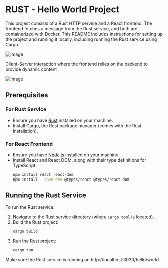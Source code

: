 # RUST - Hello World Project

This project consists of a Rust HTTP service and a React frontend. The frontend fetches a message from the Rust service, and both are containerized with Docker. This README includes instructions for setting up the project and running it locally, including running the Rust service using Cargo.

![image](https://github.com/user-attachments/assets/900a75b1-fe2f-460a-a8a2-4a04a377c105)

Client-Server interaction where the frontend relies on the backend to provide dynamic content

![image](https://github.com/user-attachments/assets/9d28f272-7be8-4c70-83b6-867afc6c46c6)

## Prerequisites

### For Rust Service

- Ensure you have [Rust](https://www.rust-lang.org/tools/install) installed on your machine.
- Install Cargo, the Rust package manager (comes with the Rust installation).

### For React Frontend

- Ensure you have [Node.js](https://nodejs.org/) installed on your machine.
- Install React and React DOM, along with their type definitions for TypeScript:
  ```bash
  npm install react react-dom
  npm install --save-dev @types/react @types/react-dom

  
## Running the Rust Service

To run the Rust service:

1. Navigate to the Rust service directory (where `Cargo.toml` is located).
2. Build the Rust project:
   ```bash
   cargo build
3. Run the Rust project:
   ```bash
   cargo run

Make sure the Rust service is running on http://localhost:3030/hello/world


